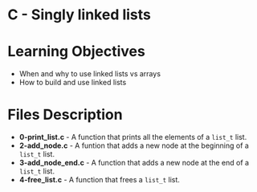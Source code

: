 # C - Singly linked lists
# Learning Objectives
* When and why to use linked lists vs arrays
* How to build and use linked lists

# Files Description
* **0-print_list.c** - A function that prints all the elements of a `list_t` list.
* **2-add_node.c** - A funtion that adds a new node at the beginning of a `list_t` list.
* **3-add_node_end.c** - A function that adds a new node at the end of a `list_t` list.
* **4-free_list.c** - A function that frees a `list_t` list.

